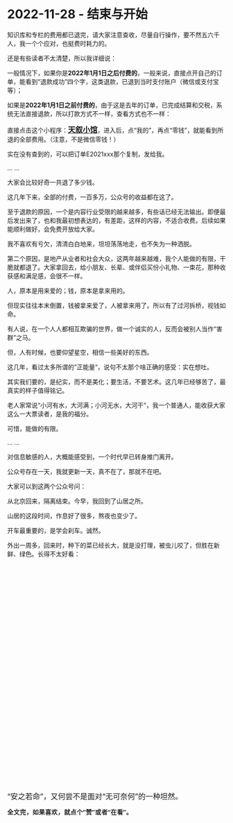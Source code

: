 # 2022-11-28 - 结束与开始

<p style="visibility: visible;">知识库和专栏的费用都已退完，请大家注意查收，尽量自行操作，要不然五六千人，我一个个应对，也挺费时耗力的。<br style="visibility: visible;"></p><p style="visibility: visible;">还是有些读者不太清楚，所以我详细说：</p><p style="visibility: visible;">一般情况下，如果你是<strong style="visibility: visible;">2022年1月1日之后付费的</strong>，一般来说，直接点开自己的订单，能看到“退款成功”四个字，这类退款，已退到当时支付账户（微信或支付宝等）；<br style="visibility: visible;"></p><p style="visibility: visible;">如果是<strong style="visibility: visible;">2022年1月1日之前付费的</strong>，由于这是去年的订单，已完成结算和交税，系统无法直接退款，所以打款方式不一样，查看方式也不一样：</p><p style="visibility: visible;">直接点击这个小程序：<a class="weapp_text_link js_weapp_entry wx_tap_link js_wx_tap_highlight" style="font-size: 17px; visibility: visible;" data-miniprogram-appid="wx2e9d304ca0c18079" data-miniprogram-path="pages/home/dashboard/index" data-miniprogram-nickname="天叙小馆" href="" data-miniprogram-type="text" data-miniprogram-servicetype=""><strong style="visibility: visible;">天叙小馆</strong></a>，进入后，点“我的”，再点“零钱”，就能看到所退的全部费用。（注意，不是微信零钱！）</p><p style="visibility: visible;">实在没有查到的，可以把订单E2021xxx那个复制，发给我。</p><p style="visibility: visible;">... ...<br style="visibility: visible;"></p><p style="visibility: visible;">大家会比较好奇一共退了多少钱。</p><p style="visibility: visible;">这几年下来，全部的付费，一百多万，公众号的收益都在这了。</p><p style="visibility: visible;">至于退款的原因，一个是内容行业受限的越来越多，有些话已经无法输出。即便最后发出来了，也和我最初想表达的，有差距，这样的内容，不适合收费。后续如果能顺利做好，会免费开放给大家。</p><p style="visibility: visible;">我不喜欢有亏欠，清清白白地来，坦坦荡荡地走，也不失为一种洒脱。<br style="visibility: visible;"></p><p style="visibility: visible;">第二个原因，是地产从业者和社会大众，这两年越来越难，我个人能做的有限，干脆就都退了。大家拿回去，给小朋友、长辈、或伴侣买份小礼物、一束花，那种收获感和满足感，会很不一样。</p><p style="visibility: visible;">人，原本是用来爱的；钱，原本是拿来用的。</p><p style="visibility: visible;">但现实往往本末倒置，钱被拿来爱了，人被拿来用了。所以有了过河拆桥，视钱如命。</p><p style="visibility: visible;">有人说，在一个人人都相互欺骗的世界，做一个诚实的人，反而会被别人当作“害群”之马。</p><p style="visibility: visible;">但，人有时候，也要仰望星空，相信一些美好的东西。</p><p style="visibility: visible;">这几年，看过太多所谓的”正能量“，说句不太那个啥正确的感受：实在想吐。</p><p>其实我们要的，是纪实，而不是美化；要生活，不要艺术。这几年已经够苦了，最真实的样子值得铭记。</p><p>老人家常说“小河有水，大河满；小河无水，大河干"，我一个普通人，能收获大家这么一大票读者，是我的福分。</p><p>可惜，能做的有限。</p><p>... ...<br></p><p>对信息敏感的人，大概能感受到，一个时代早已转身推门离开。</p><p>公众号存在一天，我就更新一天，真不在了，那就不在吧。</p><p>大家可以到这两个公众号问：</p><section class="mp_profile_iframe_wrp"><mp-common-profile class="js_uneditable custom_select_card mp_profile_iframe mp_common_widget js_wx_tap_highlight" data-pluginname="mpprofile" data-id="Mzg3Njg1NTc4OA==" data-headimg="http://mmbiz.qpic.cn/mmbiz_png/huVBBp0CicRjMGF7OiaXUev0ibsoLycmTKzRr8b9cC5SpwG333xiaaVERs2L2hVxKMyYf4d5RDQoEGiapnTM1CVIHRw/300?wx_fmt=png&amp;wxfrom=19" data-nickname="" data-alias="transfer_3876855788" data-signature="财商第一，情商第二；赚到认知内的钱。" data-from="0" data-is_biz_ban="0" data-origin_num="0" data-isban="0" data-biz_account_status="1" data-index="0" data-verify_status="2"></mp-common-profile></section><section class="mp_profile_iframe_wrp"><mp-common-profile class="js_uneditable custom_select_card mp_profile_iframe mp_common_widget js_wx_tap_highlight" data-pluginname="mpprofile" data-id="Mzg2ODg2ODA4Mg==" data-headimg="http://mmbiz.qpic.cn/mmbiz_png/kSJ6zjZ5NQd2ALicwqRbH3mfqlu1VNl9qBIHb09kLH2usQGO3UjwngxppACVL8klFZct2aK2gXs2orODZL5aumA/300?wx_fmt=png&amp;wxfrom=19" data-nickname="" data-alias="transfer_3868868082" data-signature="老司机带路，越来越醒目；另一个维度看地产。" data-from="0" data-is_biz_ban="0" data-origin_num="0" data-isban="0" data-biz_account_status="1" data-index="1" data-verify_status="0"></mp-common-profile></section><p>从北京回来，隔离结束。今早，我回到了山居之所。</p><p>山居的这段时间，作息好了很多，熬夜也变少了。</p><p>开车最重要的，是学会刹车。诚然。<br></p><p>外出一周多，回来时，种下的菜已经长大，就是没打理，被虫儿咬了，但胜在新鲜、绿色。长得不太好看：<br></p><p style="text-align: center;"><img class="rich_pages wxw-img js_insertlocalimg js_img_placeholder wx_img_placeholder" data-backh="336" data-backw="448" data-ratio="0.75" data-s="300,640" data-src="https://mmbiz.qpic.cn/mmbiz_jpg/11MRJ9lllc1QVVPuogCAl4KtZqaSZBMKOYGp1BVm3jbKEfpkvhLT0drr8npwZj4VMbnod6aCzGUk8rvd0ib5faQ/640?wx_fmt=jpeg" data-type="jpeg" data-w="1280" style="width: 677px !important; height: 507.75px !important;" data-original-style="width: 100%;height: auto;" data-index="1" src="data:image/svg+xml,%3C%3Fxml version='1.0' encoding='UTF-8'%3F%3E%3Csvg width='1px' height='1px' viewBox='0 0 1 1' version='1.1' xmlns='http://www.w3.org/2000/svg' xmlns:xlink='http://www.w3.org/1999/xlink'%3E%3Ctitle%3E%3C/title%3E%3Cg stroke='none' stroke-width='1' fill='none' fill-rule='evenodd' fill-opacity='0'%3E%3Cg transform='translate(-249.000000, -126.000000)' fill='%23FFFFFF'%3E%3Crect x='249' y='126' width='1' height='1'%3E%3C/rect%3E%3C/g%3E%3C/g%3E%3C/svg%3E" _width="100%" alt="图片"></p><p><span style="outline: 0px;max-width: 100%;font-size: 17px;box-sizing: border-box !important;overflow-wrap: break-word !important;">“安之若命”，又何尝不是面对“无可奈何”的一种坦然。</span><strong style="outline: 0px;max-width: 100%;color: rgb(34, 34, 34);font-family: system-ui, -apple-system, BlinkMacSystemFont, &quot;Helvetica Neue&quot;, &quot;PingFang SC&quot;, &quot;Hiragino Sans GB&quot;, &quot;Microsoft YaHei UI&quot;, &quot;Microsoft YaHei&quot;, Arial, sans-serif;letter-spacing: 0.544px;white-space: normal;font-size: 16px;background-color: rgb(255, 255, 255);box-sizing: border-box !important;overflow-wrap: break-word !important;"><span style="outline: 0px;max-width: 100%;font-size: 14px;box-sizing: border-box !important;overflow-wrap: break-word !important;"></span></strong></p><p style="margin-bottom: 0px;"><strong style="outline: 0px;max-width: 100%;color: rgb(34, 34, 34);font-family: system-ui, -apple-system, BlinkMacSystemFont, &quot;Helvetica Neue&quot;, &quot;PingFang SC&quot;, &quot;Hiragino Sans GB&quot;, &quot;Microsoft YaHei UI&quot;, &quot;Microsoft YaHei&quot;, Arial, sans-serif;letter-spacing: 0.544px;white-space: normal;font-size: 16px;background-color: rgb(255, 255, 255);box-sizing: border-box !important;overflow-wrap: break-word !important;"><span style="outline: 0px;max-width: 100%;font-size: 14px;box-sizing: border-box !important;overflow-wrap: break-word !important;"><strong style="white-space: normal;outline: 0px;max-width: 100%;color: rgb(34, 34, 34);font-family: system-ui, -apple-system, BlinkMacSystemFont, &quot;Helvetica Neue&quot;, &quot;PingFang SC&quot;, &quot;Hiragino Sans GB&quot;, &quot;Microsoft YaHei UI&quot;, &quot;Microsoft YaHei&quot;, Arial, sans-serif;letter-spacing: 0.544px;font-size: 16px;background-color: rgb(255, 255, 255);box-sizing: border-box !important;overflow-wrap: break-word !important;"><span style="outline: 0px;max-width: 100%;font-size: 14px;box-sizing: border-box !important;overflow-wrap: break-word !important;">全文完，如果喜欢，就点个“赞”或者“在看”。</span></strong></span></strong></p><p style="display: none;"><mp-style-type data-value="3"></mp-style-type></p>